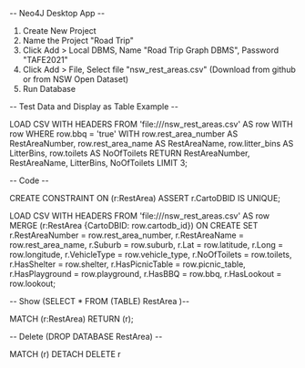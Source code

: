 
-- Neo4J Desktop App --
1. Create New Project
2. Name the Project "Road Trip"
3. Click Add > Local DBMS, Name "Road Trip Graph DBMS", Password "TAFE2021"
4. Click Add > File, Select file "nsw_rest_areas.csv" (Download from github or from NSW Open Dataset)
5. Run Database


-- Test Data and Display as Table Example --

LOAD CSV WITH HEADERS FROM 'file:///nsw_rest_areas.csv' AS row
WITH row WHERE row.bbq = 'true'
WITH row.rest_area_number AS RestAreaNumber, row.rest_area_name AS RestAreaName, row.litter_bins AS LitterBins, row.toilets AS NoOfToilets
RETURN RestAreaNumber, RestAreaName, LitterBins, NoOfToilets
LIMIT 3;


-- Code --

CREATE CONSTRAINT ON (r:RestArea) ASSERT r.CartoDBID IS UNIQUE;

LOAD CSV WITH HEADERS FROM 'file:///nsw_rest_areas.csv' AS row 
MERGE (r:RestArea {CartoDBID: row.cartodb_id})
ON CREATE SET 
    r.RestAreaNumber = row.rest_area_number,
	r.RestAreaName = row.rest_area_name,
    r.Suburb = row.suburb,
	r.Lat = row.latitude,
    r.Long = row.longitude,
    r.VehicleType = row.vehicle_type,
    r.NoOfToilets = row.toilets,
    r.HasShelter = row.shelter,
    r.HasPicnicTable = row.picnic_table,
    r.HasPlayground = row.playground,
    r.HasBBQ = row.bbq,
    r.HasLookout = row.lookout;  



-- Show (SELECT * FROM (TABLE) RestArea )--

MATCH (r:RestArea)
RETURN (r);



-- Delete (DROP DATABASE RestArea) --

MATCH (r)
DETACH DELETE r
